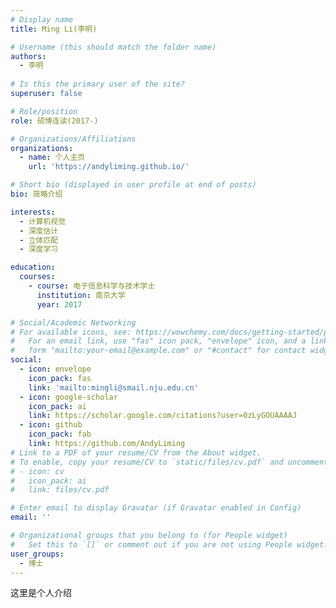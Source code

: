 ```yaml
---
# Display name
title: Ming Li(李明)

# Username (this should match the folder name)
authors:
  - 李明
  
# Is this the primary user of the site?
superuser: false

# Role/position
role: 硕博连读(2017-)

# Organizations/Affiliations
organizations:
  - name: 个人主页
    url: 'https://andyliming.github.io/'

# Short bio (displayed in user profile at end of posts)
bio: 简略介绍

interests:
  - 计算机视觉
  - 深度估计
  - 立体匹配
  - 深度学习

education:
  courses:
    - course: 电子信息科学与技术学士
      institution: 南京大学
      year: 2017

# Social/Academic Networking
# For available icons, see: https://wowchemy.com/docs/getting-started/page-builder/#icons
#   For an email link, use "fas" icon pack, "envelope" icon, and a link in the
#   form "mailto:your-email@example.com" or "#contact" for contact widget.
social:
  - icon: envelope
    icon_pack: fas
    link: 'mailto:mingli@smail.nju.edu.cn'
  - icon: google-scholar
    icon_pack: ai
    link: https://scholar.google.com/citations?user=0zLyGOUAAAAJ
  - icon: github
    icon_pack: fab
    link: https://github.com/AndyLiming
# Link to a PDF of your resume/CV from the About widget.
# To enable, copy your resume/CV to `static/files/cv.pdf` and uncomment the lines below.
# - icon: cv
#   icon_pack: ai
#   link: files/cv.pdf

# Enter email to display Gravatar (if Gravatar enabled in Config)
email: ''

# Organizational groups that you belong to (for People widget)
#   Set this to `[]` or comment out if you are not using People widget.
user_groups:
  - 博士
---
```


这里是个人介绍

